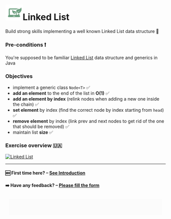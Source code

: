 # <img src="https://raw.githubusercontent.com/bobocode-projects/resources/master/image/logo_transparent_background.png" height=50/>Linked List
Build strong skills implementing a well known Linked List data structure 💪

### Pre-conditions ❗
You're supposed to be familiar [Linked List](https://en.wikipedia.org/wiki/Linked_list) data structure and generics in Java

### Objectives
* implement a generic class `Node<T>` ✅
* **add an element** to the end of the list in **O(1)** ✅
* **add an element by index** (relink nodes when adding a new one inside the chain) ✅
* **set element** by index (find the correct node by index starting from `head`) ✅
* **remove element** by index (link prev and next nodes to get rid of the one that should be removed) ✅
* maintain list **size** ✅

### Exercise overview 🇺🇦
[![Linked List](https://yt-embed.herokuapp.com/embed?v=knhSNO3bAHo)](https://youtu.be/knhSNO3bAHo)

---
#### 🆕 First time here? – [See Introduction](https://github.com/bobocode-projects/java-fundamentals-exercises/tree/main/0-0-intro#introduction)
#### ➡️ Have any feedback? – [Please fill the form ](https://forms.gle/tjCWWmpPHupe7Y8x7)

##
<div align="center"><img src="https://raw.githubusercontent.com/bobocode-projects/resources/master/animation/GitHub%20Star_3.gif" height=50/></div>